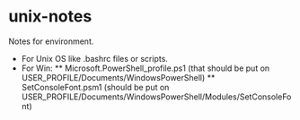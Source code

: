 # unix-notes
Notes for environment.

* For Unix OS like .bashrc files or scripts.
* For Win:
** Microsoft.PowerShell_profile.ps1 (that should be put on USER_PROFILE/Documents/WindowsPowerShell)
** SetConsoleFont.psm1 (should be put on USER_PROFILE/Documents/WindowsPowerShell/Modules/SetConsoleFont)

